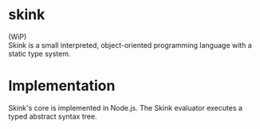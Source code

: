 # skink
(WiP)<br>
Skink is a small interpreted, object-oriented programming language with a static type system. 

# Implementation
Skink's core is implemented in Node.js. The Skink evaluator executes a typed abstract syntax tree. 
